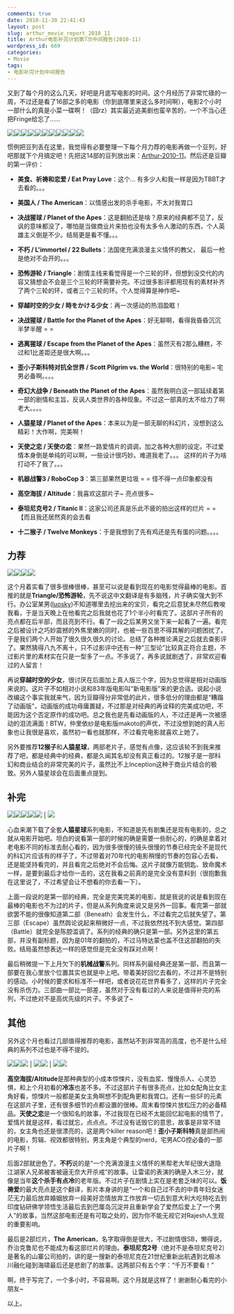 ```yaml
---
comments: true
date: 2010-11-30 22:41:43
layout: post
slug: arthur_movie_report_2010_11
title: Arthur电影补完计划第7次中间报告(2010-11)
wordpress_id: 669
categories:
- Movie
tags:
- 电影补完计划中间报告
---
```


又到了每个月的这么几天，好吧是月底写电影的时间。这个月经历了非常忙碌的一周，不过还是看了16部之多的电影（你到底哪里来这么多时间啊），电影2个小时一部什么的真是小菜一碟啊！（囧rz）其实最近追美剧也蛮辛苦的，一个不当心还把Fringe给忘了……




![](http://img3.douban.com/spic/s1640133.jpg)![](http://img3.douban.com/spic/s4468434.jpg)![](http://img3.douban.com/spic/s3712059.jpg)![](http://img3.douban.com/spic/s2862896.jpg)![](http://img3.douban.com/spic/s4017171.jpg)![](http://img3.douban.com/spic/s4225347.jpg)![](http://img3.douban.com/spic/s4515668.jpg)![](http://img3.douban.com/spic/s3932456.jpg)![](http://img3.douban.com/spic/s4404738.jpg)![](http://img3.douban.com/spic/s4392060.jpg)![](http://img5.douban.com/spic/s4369125.jpg)




惯例把豆列丢在这里，我觉得有必要整理一下每个月力荐的电影再做一个豆列，好吧那就下个月搞定吧！先把这14部的豆列放出来：[Arthur-2010-11](http://movie.douban.com/doulist/851004/)。然后还是豆瓣的第一评价：






  * **美食、祈祷和恋爱 / Eat Pray Love**：这个… 有多少人和我一样是因为TBBT才去看的。。。


  * **美国人 / The American**：以情感出发的杀手电影，不太对我胃口


  * **决战猩球 / Planet of the Apes**：这是翻拍还是啥？原来的经典都不见了，反讽的意味都没了，哪怕是当做商业片来拍也没有太多令人激动的东西，个人英雄主义倒是不少。结局更是看不懂。。。


  * **不朽 / L'immortel / 22 Bullets**：法国佬充满浪漫主义情怀的教父， 最后一枪是绝对不会开的。。。


  * **恐怖游轮 / Triangle**：剧情主线来看觉得是一个三轮的环，但想到没交代的内容又猜想会不会是三个三轮的环需要补完。不过很多影评都用现有的素材补齐了两个三轮的环，或者三个三轮的环。个人觉得算是神作吧~


  * **穿越时空的少女 / 時をかける少女**：再一次感动的热泪盈眶！


  * **决战猩球 / Battle for the Planet of the Apes**：好无聊啊，看得我昏昏沉沉半梦半醒 = =


  * **逃离猩球 / Escape from the Planet of the Apes**：虽然灭有2那么糟糕，不过和1比差距还是很大啊。。。


  * **歪小子斯科特对抗全世界 / Scott Pilgrim vs. the World**：很特别的电影~ 宅男必备啊。。。。


  * **奇幻大战争 / Beneath the Planet of the Apes**：虽然我明白这一部延续着第一部的剧情和主旨，反讽人类世界的各种现象。不过这一部真的太不给力了啊老大。。。。


  * **人猿星球 / Planet of the Apes**：本来以为是一部无聊的科幻片，没想到这么精彩！大作啊，完美啊！


  * **天使之恋 / 天使の恋**：果然一路爱情片的调调，加之各种大胆的设定。不过爱情本身倒是单纯的可以啊，一些设计很巧妙。难道我老了。。。 这样的片子为啥打动不了我了。。。


  * **机器战警3 / RoboCop 3**：第三部果然更垃圾 = = 怪不得一点印象都没有


  * **高空海拔 / Altitude**：我喜欢这部片子~ 亮点很多~


  * **泰坦尼克号2 / Titanic II**：这家公司还真是乐此不疲的拍出这样的烂片 = = 【而且我还居然真的会去看


  * **十二猴子 / Twelve Monkeys**：于是我想到了先有鸡还是先有蛋的问题。。。。







## 力荐




![](http://img3.douban.com/spic/s3932456.jpg)![](http://img3.douban.com/spic/s4515668.jpg)![](http://img3.douban.com/spic/s1640133.jpg)![](http://img3.douban.com/spic/s3220782.jpg)




这个月着实看了很多很棒很棒，甚至可以说是看到现在的电影觉得最棒的电影。首推的就是**Triangle/恐怖游轮**，先不说这中文翻译是有多脑残，片子确实强大到不行。办公室某男([luosky](http://luosky.com))不知道哪里去挖出来的宝贝，看完之后意犹未尽然后教唆我看，于是当天晚上在他看完之后我就也花了1个半小时看完了。这部片子所有的亮点都在后半部，而且亮到不行。看了一段之后某男又坐下来一起看了一遍。看完之后被设计之巧妙震撼的外焦里嫩的同时，也被一些百思不得其解的问题困扰了。于是我们两个人开始了很久很久很久的讨论。总结了各种推论满足之后就去查影评了。果然猜得八九不离十，只不过影评中还有一种“三型论”比较真正符合主题，不过影片里的素材实在只是一型多了一点。不多说了，再多说就剧透了，非常欢迎看过的人留言！




再说**穿越时空的少女**，很讨厌在后面加上真人版三个字，因为总觉得是相对动画版来说的。这片子不如相对小说和83年版电影叫“新电影版”来的更合适。说起小说改编这个事实我就来气，因为豆瓣得分非常低的此片，很多低分的理由都是“糟蹋了动画版”，动画版的成功毋庸置疑，不过那是对经典的再诠释的完美成功吧，不能因为这个否定原作的成功吧。总之我也是先看动画版的人，不过还是再一次被感动的泪流满面！BTW，仲里依纱是电影版makoto的声优，不过没想到她的真人形象也让我很是喜欢，虽然初一看也就那样，不过看完电影就喜欢上她了。




另外要推荐**12猴子**和**人猿星球**，两部老片子，感觉有点像，这应该轮不到我来推荐了吧，都是经典中的经典，都是久闻其名却没有真正看过的。12猴子是一部科幻和商业结合的非常完美的片子，虽然比不上Inception这种于商业片结合的极致。另外人猿星球会在后面重点提到。







## 补完




![](http://img3.douban.com/spic/s3220782.jpg)![](http://img3.douban.com/spic/s3967622.jpg)![](http://img3.douban.com/spic/s2375383.jpg)![](http://img3.douban.com/spic/s1888574.jpg)![](http://img3.douban.com/spic/s2677371.jpg) | ![](http://img3.douban.com/spic/s2862896.jpg)




心血来潮下载了全套**人猿星球**系列电影，不知道是先有剧集还是现有电影的，总之就从电影开始吧。坦白的说看第一部的时候的确是需要一些耐心的，的确是拿着对老电影不同的标准去耐心看的，因为很多很慢的镜头很慢的节奏已经完全不是现代的科幻片应该有的样子了，不过带着对70年代的电影稍慢的节奏的包容心去看，还是能坚持看完的，并且看完之后绝对不会后悔。这片子就像万能钥匙、致命魔术一样，是要到最后才给你一击的，这在我看之前真的是完全没有意料到（很抱歉我在这里说了，不过希望会让不想看的你去看一下）。




上面一段说的是第一部的经典，完全是完美完美的电影，就是我说的说是看到现在最棒的电影也不为过的片子，但是从系列角度来说又是另外一回事。看完第一部就欲罢不能的很像知道第二部（Beneath）会发生什么，不过看完之后就失望了。第三部（Escape）虽然舆论说起来稍微好一点，不过我依然找不到大感觉。第四部（Battle）就完全是陈腔滥调了。系列的经典的确只是第一部。另外这里的第五部，并没有副标题，因为是01年的翻拍的，不过马特达蒙也盖不住这部翻拍的失败。结局虽然想表达一样的感觉但是完全没有踩对点啊！




最后稍微提一下上月欠下的**机械战警**系列。同样系列最经典还是第一部，而且第一部要在我心里放个位置其实也就是中上吧。带着美好回忆去看的，不过并不是特别的感动。小时候的要求和标准不一样吧，或者说花花世界看多了，这样的片子完全没有杀伤力。三部曲一部比一部差，虽然对于没有看过的人来说是值得补完的系列，不过绝对不是高优先级的片子。不多说了~







## 其他




另外这个月也看过几部值得推荐的电影，虽然站不到非常高的高度，也不是什么经典的系列不过也是不得不提的。




**![](http://img3.douban.com/spic/s3712059.jpg)**![](http://img3.douban.com/spic/s4017171.jpg)![](http://img3.douban.com/spic/s4225347.jpg) | ![](http://img3.douban.com/spic/s4404738.jpg)![](http://img5.douban.com/spic/s4369125.jpg) | ![](http://img3.douban.com/spic/s4392060.jpg)![](http://img3.douban.com/spic/s4468434.jpg)




**高空海拔/Altitude**是那种典型的小成本惊悚片，没有血浆、慢慢杀人、心灵恐惧，和上个月初看的**冷冻**也差不多。不过这部片子有很多亮点，比如女配角比女主角好看，惊悚片一般都是美女主角啊想不到配角更和我胃口。还有一些SF的元素在这部片子里，还有很多细节的点都设置的很棒。周末看惊悚片放松压力的必备精品。**天使之恋**是一个很知名的故事，不过我现在已经不太能回忆起电影的情节了，爱情片就是这样，看过就忘，点点点。不过没有诋毁它的意思，故事是非常不错的，女主角也还是很漂亮的，这是两个killer reason吧！**歪小子斯科特**真是部热闹的电影，剪辑、视效都很特别，男主角是个典型的nerd，宅男ACG控必备的一部片子啊！




后面2部就逊色了。**不朽**说的是“一个充满浪漫主义情怀的黑帮老大年纪很大退隐江湖家人兄弟被害被逼无奈大开杀戒”的故事。让雷诺的表演的确是入木三分，就像是当年**这个杀手有点冷**的老年版。不过片子在剧情上实在是老套乏味的可以。**饭祷爱**的最大亮点是这个翻译，影片本身讲的是“一个和自己过不去的中青年妇女迷茫无力最后放弃婚姻放弃一段美好恋情放弃工作放弃一切去到意大利大吃特吃去到印度钻研佛学领悟生活最后去到巴厘岛沉淀并且重新学会了爱然后爱上了一个男人”的故事，当然这部电影还是有可取之处的，因为你不能无视它对Rajesh人生观的重要影响。




最后是2部烂片，**The American**，名字取得倒是很大，不过剧情很SB，懒得说，乔治克鲁尼也不能成为看这部烂片的理由。**泰坦尼克2号**（绝对不是泰坦尼克号2）是著名的山寨公司拍的，讲的是一搜新的泰坦尼克在21世纪重新出航遇到北极冰川融化碰到海啸最后还是悲剧了的故事。这两部只有五个字：“千万不要看！”







啊，终于写完了，一个多小时，不容易啊。这个月就是这样了！谢谢耐心看完的小朋友~




以上。
